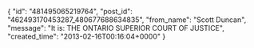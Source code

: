  {
   "id": "481495065219764",
   "post_id": "462493170453287_480677688634835",
   "from_name": "Scott Duncan",
   "message": "It is: THE ONTARIO SUPERIOR COURT OF JUSTICE",
   "created_time": "2013-02-16T00:16:04+0000"
 }
